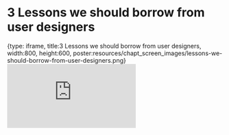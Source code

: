 # 3 Lessons we should borrow from user designers
 
{type: iframe, title:3 Lessons we should borrow from user designers, width:800, height:600, poster:resources/chapt_screen_images/lessons-we-should-borrow-from-user-designers.png}
![](https://jhudatascience.org/Documentation_and_Usability/no_toc/lessons-we-should-borrow-from-user-designers.html)
 

 

